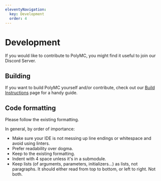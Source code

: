 ```yaml
---
eleventyNavigation:
  key: Development
  order: 4
--- 
```

# Development

If you would like to contribute to PolyMC, you might find it useful to join our Discord Server.

## Building

If you want to build PolyMC yourself and/or contribute, check out our [Build Instructions](./build-instructions) page for a handy guide.

## Code formatting

Please follow the existing formatting.

In general, by order of importance:

- Make sure your IDE is not messing up line endings or whitespace and avoid using linters.
- Prefer readability over dogma.
- Keep to the existing formatting.
- Indent with 4 space unless it's in a submodule.
- Keep lists (of arguments, parameters, initializers...) as lists, not paragraphs. It should either read from top to bottom, or left to right. Not both.
